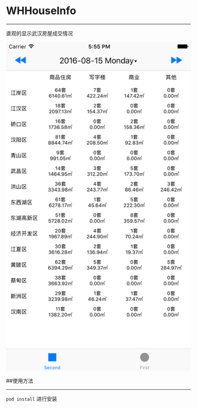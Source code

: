 # WHHouseInfo

---

直观的显示武汉房屋成交情况


![image](https://raw.githubusercontent.com/nextsun/WHHouseInfo/master/Screenshots/ScreenShot01.png)




##使用方法

----

  `pod install` 进行安装
  
  